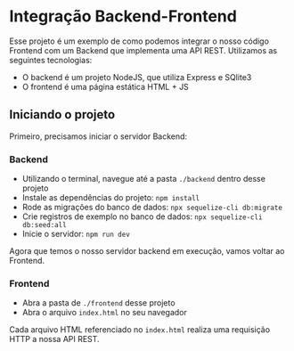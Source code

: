 # Integração Backend-Frontend

Esse projeto é um exemplo de como podemos integrar o nosso código Frontend com um Backend que implementa uma API REST.
Utilizamos as seguintes tecnologias:

- O backend é um projeto NodeJS, que utiliza Express e SQlite3
- O frontend é uma página estática HTML + JS

## Iniciando o projeto

Primeiro, precisamos iniciar o servidor Backend:

### Backend

- Utilizando o terminal, navegue até a pasta `./backend` dentro desse projeto
- Instale as dependências do projeto: `npm install`
- Rode as migrações do banco de dados: `npx sequelize-cli db:migrate`
- Crie registros de exemplo no banco de dados: `npx sequelize-cli db:seed:all`
- Inicie o servidor: `npm run dev`

Agora que temos o nosso servidor backend em execução, vamos voltar ao Frontend.

### Frontend

- Abra a pasta de `./frontend` desse projeto
- Abra o arquivo `index.html` no seu navegador

Cada arquivo HTML referenciado no `index.html` realiza uma requisição HTTP a nossa API REST.